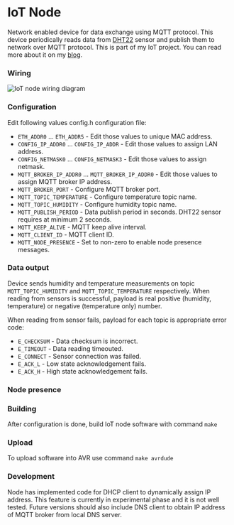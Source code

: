# IoT Node

Network enabled device for data exchange using MQTT protocol. This device periodically
reads data from [DHT22](http://www.aosong.com/en/products/details.asp?id=117) sensor
and publish them to network over MQTT protocol. This is part of my IoT project. You can
read more about it on my [blog](http://buben19.blogspot.com/).

### Wiring

![IoT node wiring diagram](https://raw.githubusercontent.com/buben19/iot-node/master/pcb/mqtt-node.png "IoT node wiring diagram")

### Configuration

Edit following values config.h configuration file:

- `ETH_ADDR0` ... `ETH_ADDR5` - Edit those values to unique MAC address.
- `CONFIG_IP_ADDR0` ... `CONFIG_IP_ADDR` - Edit those values to assign LAN address.
- `CONFIG_NETMASK0` ... `CONFIG_NETMASK3` - Edit those values to assign netmask.
- `MQTT_BROKER_IP_ADDR0` ... `MQTT_BROKER_IP_ADDR0` - Edit those values to assign
  MQTT broker IP address.
- `MQTT_BROKER_PORT` - Configure MQTT broker port.
- `MQTT_TOPIC_TEMPERATURE` - Configure temperature topic name.
- `MQTT_TOPIC_HUMIDITY` - Configure humidity topic name.
- `MQTT_PUBLISH_PERIOD` - Data publish period in seconds. DHT22 sensor requires
  at minimum 2 seconds.
- `MQTT_KEEP_ALIVE` - MQTT keep alive interval.
- `MQTT_CLIENT_ID` - MQTT client ID.
- `MQTT_NODE_PRESENCE` - Set to non-zero to enable node presence messages.

### Data output

Device sends humidity and temperature measurements on topic `MQTT_TOPIC_HUMIDITY` and
`MQTT_TOPIC_TEMPERATURE` respectively. When reading from sensors is successful,
payload is real positive (humidity, temperature) or negative (temperature only) number.

When reading from sensor fails, payload for each topic is appropriate error code:

- `E_CHECKSUM` - Data checksum is incorrect.
- `E_TIMEOUT` - Data reading timeouted.
- `E_CONNECT` - Sensor connection was failed.
- `E_ACK_L` - Low state acknowledgement fails.
- `E_ACK_H` - High state acknowledgement fails.

### Node presence

### Building

After configuration is done, build IoT node software with command `make`

### Upload

To upload software into AVR use command `make avrdude`

### Development

Node has implemented code for DHCP client to dynamically assign IP address. This
feature is currently in experimental phase and it is not well tested. Future
versions should also include DNS client to obtain IP address of MQTT broker from
local DNS server.
